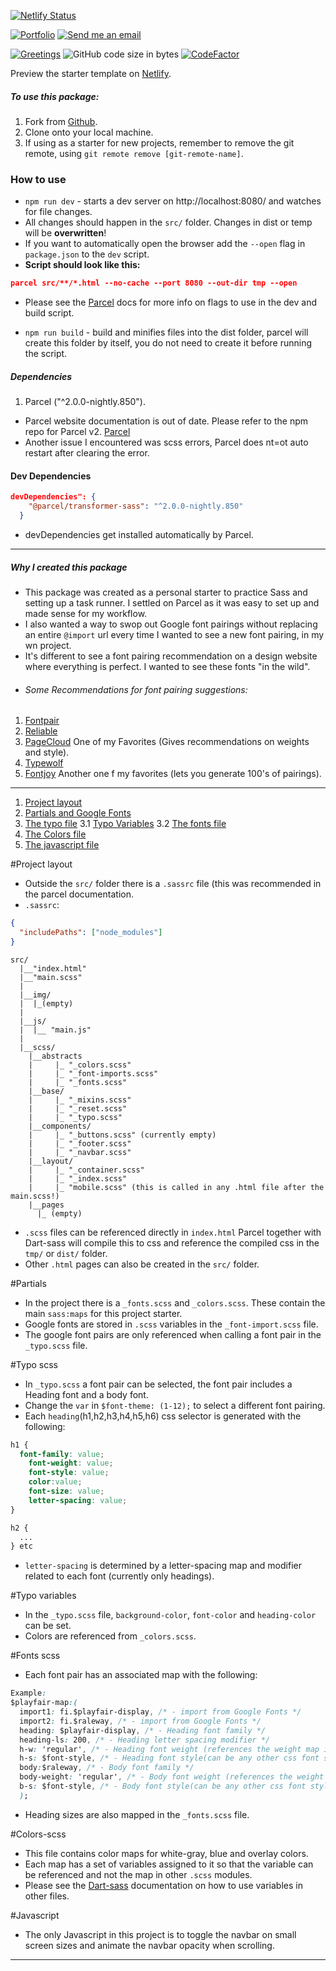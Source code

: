 [![Netlify Status](https://api.netlify.com/api/v1/badges/77d48bb7-8568-49db-9a3a-a61af69863f6/deploy-status)](https://app.netlify.com/sites/vigorous-hypatia-24a37c/deploys)

[![Portfolio](https://img.shields.io/badge/website-000000?style=for-the-badge&logo=About.me&logoColor=white)](https://altus-portfolio.netlify.app/) [![Send me an email](https://img.shields.io/badge/Gmail-D14836?style=for-the-badge&logo=gmail&logoColor=white)](mailto:"albertusbjvr@gmail.com")

[![Greetings](https://github.com/AltusJVR/parcel-starter/actions/workflows/greetings.yml/badge.svg)](https://github.com/AltusJVR/parcel-starter/actions/workflows/greetings.yml) ![GitHub code size in bytes](https://img.shields.io/github/languages/code-size/AltusJVR/parcel-starter?color=Green&style=plastic) [![CodeFactor](https://www.codefactor.io/repository/github/altusjvr/parcel-starter/badge)](https://www.codefactor.io/repository/github/altusjvr/parcel-starter)

Preview the starter template on [Netlify](https://parcel-scss-practice.netlify.app/).

##### To use this package:

1. Fork from [Github](https://github.com/AltusJVR/parcel-starter).
2. Clone onto your local machine.
3. If using as a starter for new projects, remember to remove the git remote, using `git remote remove [git-remote-name]`.

### How to use

- `npm run dev` - starts a dev server on http://localhost:8080/ and watches for file changes.
- All changes should happen in the `src/` folder. Changes in dist or temp will be **overwritten**!
- If you want to automatically open the browser add the `--open` flag in `package.json` to the `dev` script.
- **Script should look like this:**

```json
parcel src/**/*.html --no-cache --port 8080 --out-dir tmp --open
```

- Please see the [Parcel](https://parceljs.org/) docs for more info on flags to use in the dev and build script.

- `npm run build` - build and minifies files into the dist folder, parcel will create this folder by itself, you do not need to create it before running the script.

##### Dependencies

1.  Parcel ("^2.0.0-nightly.850").

- Parcel website documentation is out of date. Please refer to the npm repo for Parcel v2. [Parcel](https://v2.parceljs.org/)
- Another issue I encountered was scss errors, Parcel does nt=ot auto restart after clearing the error.

#### Dev Dependencies

```json
devDependencies": {
    "@parcel/transformer-sass": "^2.0.0-nightly.850"
  }
```

- devDependencies get installed automatically by Parcel.

---

##### Why I created this package

- This package was created as a personal starter to practice Sass and setting up a task runner. I settled on Parcel as it was easy to set up and made sense for my workflow.
- I also wanted a way to swop out Google font pairings without replacing an entire `@import` url every time I wanted to see a new font pairing, in my wn project.
- It's different to see a font pairing recommendation on a design website where everything is perfect. I wanted to see these fonts "in the wild".
- ###### Some Recommendations for font pairing suggestions:

1. [Fontpair](https://www.fontpair.co/)
2. [Reliable](https://www.reliablepsd.com/ultimate-google-font-pairings/)
3. [PageCloud](https://www.pagecloud.com/blog/best-google-fonts-pairings) One of my Favorites (Gives recommendations on weights and style).
4. [Typewolf](https://www.typewolf.com/)
5. [Fontjoy](https://fontjoy.com/) Another one f my favorites (lets you generate 100's of pairings).

---

1. [Project layout](#project-layout)
2. [Partials and Google Fonts](#partials)
3. [The typo file](#typo-scss)
   3.1 [Typo Variables](#typo-variables)
   3.2 [The fonts file](#fonts-scss)
4. [The Colors file](#colors-scss)
5. [The javascript file](#javascript)

#Project layout

- Outside the `src/` folder there is a `.sassrc` file (this was recommended in the parcel documentation.
- `.sassrc`:

```json
{
  "includePaths": ["node_modules"]
}
```

```
src/
  |__"index.html"
  |__"main.scss"
  |
  |__img/
  |  |_(empty)
  |
  |__js/
  |  |__ "main.js"
  |
  |__scss/
    |__abstracts
    |     |_ "_colors.scss"
    |     |_ "_font-imports.scss"
    |     |_ "_fonts.scss"
    |__base/
    |     |_ "_mixins.scss"
    |     |_ "_reset.scss"
    |     |_ "_typo.scss"
    |__components/
    |     |_ "_buttons.scss" (currently empty)
    |     |_ "_footer.scss"
    |     |_ "_navbar.scss"
    |__layout/
    |     |_ "_container.scss"
    |     |_ "_index.scss"
    |     |_ "mobile.scss" (this is called in any .html file after the main.scss!)
    |__pages
      |_ (empty)
```

- `.scss` files can be referenced directly in `index.html` Parcel together with Dart-sass will compile this to css and reference the compiled css in the `tmp/` or `dist/` folder.
- Other `.html` pages can also be created in the `src/` folder.

#Partials

- In the project there is a `_fonts.scss` and `_colors.scss`. These contain the main `sass:maps` for this project starter.
- Google fonts are stored in `.scss` variables in the `_font-import.scss` file.
- The google font pairs are only referenced when calling a font pair in the `_typo.scss` file.

#Typo scss

- In `_typo.scss` a font pair can be selected, the font pair includes a Heading font and a body font.
- Change the `var` in `$font-theme: (1-12);` to select a different font pairing.
- Each `heading`(h1,h2,h3,h4,h5,h6) css selector is generated with the following:

```css
h1 {
  font-family: value;
    font-weight: value;
    font-style: value;
    color:value;
    font-size: value;
    letter-spacing: value;
}

h2 {
  ...
} etc
```

- `letter-spacing` is determined by a letter-spacing map and modifier related to each font (currently only headings).

#Typo variables

- In the `_typo.scss` file, `background-color`, `font-color` and `heading-color` can be set.
- Colors are referenced from `_colors.scss`.

#Fonts scss

- Each font pair has an associated map with the following:

```css
Example:
$playfair-map:(
  import1: fi.$playfair-display, /* - import from Google Fonts */
  import2: fi.$raleway, /* - import from Google Fonts */
  heading: $playfair-display, /* - Heading font family */
  heading-ls: 200, /* - Heading letter spacing modifier */
  h-w: 'regular', /* - Heading font weight (references the weight map in __fonts.scss) */
  h-s: $font-style, /* - Heading font style(can be any other css font style) */
  body:$raleway, /* - Body font family */
  body-weight: 'regular', /* - Body font weight (references the weight map in __fonts.scss) */
  b-s: $font-style, /* - Body font style(can be any other css font style) */
  );
```

- Heading sizes are also mapped in the `_fonts.scss` file.

#Colors-scss

- This file contains color maps for white-gray, blue and overlay colors.
- Each map has a set of variables assigned to it so that the variable can be referenced and not the map in other `.scss` modules.
- Please see the [Dart-sass](https://sass-lang.com/) documentation on how to use variables in other files.

#Javascript

- The only Javascript in this project is to toggle the navbar on small screen sizes and animate the navbar opacity when scrolling.

---
